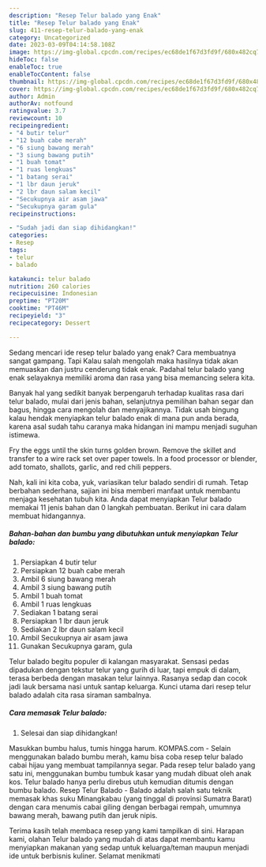 ```yaml
---
description: "Resep Telur balado yang Enak"
title: "Resep Telur balado yang Enak"
slug: 411-resep-telur-balado-yang-enak
category: Uncategorized
date: 2023-03-09T04:14:58.108Z
image: https://img-global.cpcdn.com/recipes/ec68de1f67d3fd9f/680x482cq70/telur-balado-foto-resep-utama.jpg
hideToc: false
enableToc: true
enableTocContent: false
thumbnail: https://img-global.cpcdn.com/recipes/ec68de1f67d3fd9f/680x482cq70/telur-balado-foto-resep-utama.jpg
cover: https://img-global.cpcdn.com/recipes/ec68de1f67d3fd9f/680x482cq70/telur-balado-foto-resep-utama.jpg
author: Admin
authorAv: notfound
ratingvalue: 3.7
reviewcount: 10
recipeingredient:
- "4 butir telur"
- "12 buah cabe merah"
- "6 siung bawang merah"
- "3 siung bawang putih"
- "1 buah tomat"
- "1 ruas lengkuas"
- "1 batang serai"
- "1 lbr daun jeruk"
- "2 lbr daun salam kecil"
- "Secukupnya air asam jawa"
- "Secukupnya garam gula"
recipeinstructions:

- "Sudah jadi dan siap dihidangkan!"
categories:
- Resep
tags:
- telur
- balado

katakunci: telur balado 
nutrition: 260 calories
recipecuisine: Indonesian
preptime: "PT20M"
cooktime: "PT46M"
recipeyield: "3"
recipecategory: Dessert

---
```



Sedang mencari ide resep telur balado yang enak? Cara membuatnya sangat gampang. Tapi Kalau salah mengolah maka hasilnya tidak akan memuaskan dan justru cenderung tidak enak. Padahal telur balado yang enak selayaknya memiliki aroma dan rasa yang bisa memancing selera kita.


Banyak hal yang sedikit banyak berpengaruh terhadap kualitas rasa dari telur balado, mulai dari jenis bahan, selanjutnya pemilihan bahan segar dan bagus, hingga cara mengolah dan menyajikannya. Tidak usah bingung kalau hendak menyiapkan telur balado enak di mana pun anda berada, karena asal sudah tahu caranya maka hidangan ini mampu menjadi suguhan istimewa.

Fry the eggs until the skin turns golden brown. Remove the skillet and transfer to a wire rack set over paper towels. In a food processor or blender, add tomato, shallots, garlic, and red chili peppers.


Nah, kali ini kita coba, yuk, variasikan telur balado sendiri di rumah. Tetap berbahan sederhana, sajian ini bisa memberi manfaat untuk membantu menjaga kesehatan tubuh kita. Anda dapat menyiapkan Telur balado memakai 11 jenis bahan dan 0 langkah pembuatan. Berikut ini cara dalam membuat hidangannya.

<!--inarticleads1-->

##### Bahan-bahan dan bumbu yang dibutuhkan untuk menyiapkan Telur balado:

1. Persiapkan 4 butir telur
1. Persiapkan 12 buah cabe merah
1. Ambil 6 siung bawang merah
1. Ambil 3 siung bawang putih
1. Ambil 1 buah tomat
1. Ambil 1 ruas lengkuas
1. Sediakan 1 batang serai
1. Persiapkan 1 lbr daun jeruk
1. Sediakan 2 lbr daun salam kecil
1. Ambil Secukupnya air asam jawa
1. Gunakan Secukupnya garam, gula


Telur balado begitu populer di kalangan masyarakat. Sensasi pedas dipadukan dengan tekstur telur yang gurih di luar, tapi empuk di dalam, terasa berbeda dengan masakan telur lainnya. Rasanya sedap dan cocok jadi lauk bersama nasi untuk santap keluarga. Kunci utama dari resep telur balado adalah cita rasa siraman sambalnya. 

<!--inarticleads2-->

##### Cara memasak Telur balado:


1. Selesai dan siap dihidangkan!

Masukkan bumbu halus, tumis hingga harum. KOMPAS.com - Selain menggunakan balado bumbu merah, kamu bisa coba resep telur balado cabai hijau yang membuat tampilannya segar. Pada resep telur balado yang satu ini, menggunakan bumbu tumbuk kasar yang mudah dibuat oleh anak kos. Telur balado hanya perlu direbus utuh kemudian ditumis dengan bumbu balado. Resep Telur Balado - Balado adalah salah satu teknik memasak khas suku Minangkabau (yang tinggal di provinsi Sumatra Barat) dengan cara menumis cabai giling dengan berbagai rempah, umumnya bawang merah, bawang putih dan jeruk nipis. 

Terima kasih telah membaca resep yang kami tampilkan di sini. Harapan kami, olahan Telur balado yang mudah di atas dapat membantu kamu menyiapkan makanan yang sedap untuk keluarga/teman maupun menjadi ide untuk berbisnis kuliner. Selamat menikmati
